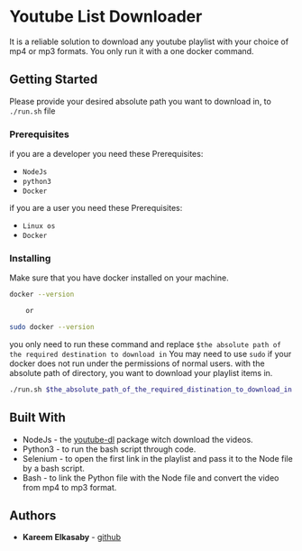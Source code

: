 
# Youtube List Downloader
It is a reliable solution to download any youtube playlist with your choice of mp4 or mp3 formats.
You only run it with a one docker command.

## Getting Started

Please provide your desired absolute path you want to download in, to `./run.sh` file 

### Prerequisites

if you are a developer you need these Prerequisites:

* `NodeJs`
* `python3`
* `Docker`

if you are a user you need these Prerequisites:

* `Linux os`
* `Docker`

### Installing

Make sure that you have docker installed on your machine.
```sh
docker --version

    or

sudo docker --version
```
you only need to run these command and replace
`$the absolute path of the required destination to download in`
You may need to use `sudo` if your docker does not run under the permissions of normal users.
with the absolute path of directory, you want to download your playlist items in.

```sh
./run.sh $the_absolute_path_of_the_required_distination_to_download_in

```

## Built With

* NodeJs   - the [youtube-dl](https://www.npmjs.com/package/youtube-dl) package witch download the videos.
* Python3  - to run the bash script through code.
* Selenium - to open the first link in the playlist and pass it to the Node file by a bash script.
* Bash     - to link the Python file with the Node file and convert the video from mp4 to mp3 format.

## Authors

* **Kareem Elkasaby** - [github](https://gist.github.com/kareemelkasaby1)


